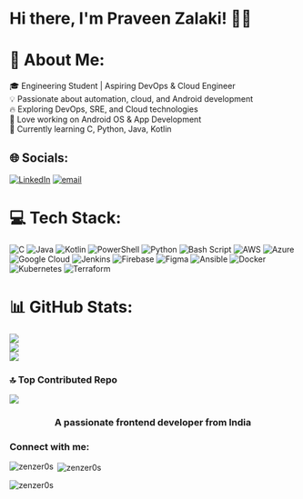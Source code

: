 # Hi there, I'm Praveen Zalaki! 👋🚀
# 💫 About Me:
🎓 Engineering Student | Aspiring DevOps & Cloud Engineer<br>💡 Passionate about automation, cloud, and Android development<br>🔥 Exploring DevOps, SRE, and Cloud technologies<br>📱 Love working on Android OS & App Development<br>🌱 Currently learning C, Python, Java, Kotlin


## 🌐 Socials:
[![LinkedIn](https://img.shields.io/badge/LinkedIn-%230077B5.svg?logo=linkedin&logoColor=white)](https://linkedin.com/in/praveen-zalaki) [![email](https://img.shields.io/badge/Email-D14836?logo=gmail&logoColor=white)](mailto:praveenzalaki.arc@gmail.com) 

# 💻 Tech Stack:
![C](https://img.shields.io/badge/c-%2300599C.svg?style=flat&logo=c&logoColor=white) ![Java](https://img.shields.io/badge/java-%23ED8B00.svg?style=flat&logo=openjdk&logoColor=white) ![Kotlin](https://img.shields.io/badge/kotlin-%237F52FF.svg?style=flat&logo=kotlin&logoColor=white) ![PowerShell](https://img.shields.io/badge/PowerShell-%235391FE.svg?style=flat&logo=powershell&logoColor=white) ![Python](https://img.shields.io/badge/python-3670A0?style=flat&logo=python&logoColor=ffdd54) ![Bash Script](https://img.shields.io/badge/bash_script-%23121011.svg?style=flat&logo=gnu-bash&logoColor=white) ![AWS](https://img.shields.io/badge/AWS-%23FF9900.svg?style=flat&logo=amazon-aws&logoColor=white) ![Azure](https://img.shields.io/badge/azure-%230072C6.svg?style=flat&logo=microsoftazure&logoColor=white) ![Google Cloud](https://img.shields.io/badge/GoogleCloud-%234285F4.svg?style=flat&logo=google-cloud&logoColor=white) ![Jenkins](https://img.shields.io/badge/jenkins-%232C5263.svg?style=flat&logo=jenkins&logoColor=white) ![Firebase](https://img.shields.io/badge/firebase-a08021?style=flat&logo=firebase&logoColor=ffcd34) ![Figma](https://img.shields.io/badge/figma-%23F24E1E.svg?style=flat&logo=figma&logoColor=white) ![Ansible](https://img.shields.io/badge/ansible-%231A1918.svg?style=flat&logo=ansible&logoColor=white) ![Docker](https://img.shields.io/badge/docker-%230db7ed.svg?style=flat&logo=docker&logoColor=white) ![Kubernetes](https://img.shields.io/badge/kubernetes-%23326ce5.svg?style=flat&logo=kubernetes&logoColor=white) ![Terraform](https://img.shields.io/badge/terraform-%235835CC.svg?style=flat&logo=terraform&logoColor=white)
# 📊 GitHub Stats:
![](https://github-readme-stats.vercel.app/api?username=zenzer0s&theme=tokyonight&hide_border=true&include_all_commits=true&count_private=false)<br/>
![](https://github-readme-streak-stats.herokuapp.com/?user=zenzer0s&theme=tokyonight&hide_border=true)<br/>
![](https://github-readme-stats.vercel.app/api/top-langs/?username=zenzer0s&theme=tokyonight&hide_border=true&include_all_commits=true&count_private=false&layout=compact)

### 🔝 Top Contributed Repo
![](https://github-contributor-stats.vercel.app/api?username=zenzer0s&limit=5&theme=tokyonight&combine_all_yearly_contributions=true)


<h3 align="center">A passionate frontend developer from India</h3>

<h3 align="left">Connect with me:</h3>
<p align="left">
</p>

<p><img align="left" src="https://github-readme-stats.vercel.app/api/top-langs?username=zenzer0s&show_icons=true&locale=en&layout=compact" alt="zenzer0s" /></p>

<p>&nbsp;<img align="center" src="https://github-readme-stats.vercel.app/api?username=zenzer0s&show_icons=true&locale=en" alt="zenzer0s" /></p>

<p><img align="center" src="https://github-readme-streak-stats.herokuapp.com/?user=zenzer0s&" alt="zenzer0s" /></p>

<!-- Proudly created with GPRM ( https://gprm.itsvg.in ) -->
